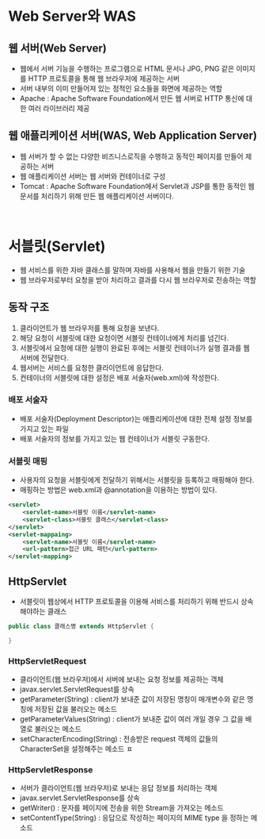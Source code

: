 # Web Server와 WAS

## 웹 서버(Web Server)

- 웹에서 서버 기능을 수행하는 프로그램으로 HTML 문서나 JPG, PNG 같은 이미지를 HTTP 프로토콜을 통해 웹 브라우저에 제공하는 서버
- 서버 내부의 이미 만들어져 있는 정적인 요소들을 화면에 제공하는 역할
- Apache : Apache Software Foundation에서 만든 웹 서버로 HTTP 통신에 대한 여러 라이브러리 제공

## 웹 애플리케이션 서버(WAS, Web Application Server)

- 웹 서버가 할 수 없는 다양한 비즈니스로직을 수행하고 동적인 페이지를 만들어 제공하는 서버
- 웹 애플리케이션 서버는 웹 서버와 컨테이너로 구성
- Tomcat : Apache Software Foundation에서 Servlet과 JSP를 통한 동적인 웹 문서를 처리하기 위해 만든 웹 애플리케이션 서버이다.

<br>

# 서블릿(Servlet)

- 웹 서비스를 위한 자바 클래스를 말하며 자바를 사용해서 웹을 만들기 위한 기술
- 웹 브라우저로부터 요청을 받아 처리하고 결과를 다시 웹 브라우저로 전송하는 역할

## 동작 구조

1. 클라이언트가 웹 브라우저를 통해 요청을 보낸다.
2. 해당 요청이 서블릿에 대한 요청이면 서블릿 컨테이너에게 처리를 넘긴다.
3. 서블릿에서 요청에 대한 실행이 완료된 후에는 서블릿 컨테이너가 실행 결과를 웹 서버에 전달한다.
4. 웹서버는 서비스를 요청한 클라이언트에 응답한다.
5. 컨테이너의 서블릿에 대한 설정은 배포 서술자(web.xml)에 작성한다.

### 배포 서술자

- 배포 서술자(Deployment Descriptor)는 애플리케이션에 대한 전체 설정 정보를 가지고 있는 파일
- 배포 서술자의 정보를 가지고 있는 웹 컨테이너가 서블릿 구동한다.

### 서블릿 매핑

- 사용자의 요청을 서블릿에게 전달하기 위해서는 서블릿을 등록하고 매핑해야 한다.
- 매핑하는 방법은 web.xml과 @annotation을 이용하는 방법이 있다.

```xml
<servlet>
    <servlet-name>서블릿 이름</servlet-name>
    <servlet-class>서블릿 클래스</servlet-class>
</servlet>
<servlet-mappaing>
    <servlet-name>서블릿 이름</servlet-name>
    <url-pattern>접근 URL 패턴</url-pattern>
</servlet-mapping>
```

## HttpServlet

- 서블릿이 웹상에서 HTTP 프로토콜을 이용해 서비스를 처리하기 위해 반드시 상속해야하는 클래스

```java
public class 클래스명 extends HttpServlet {

}
```

### HttpServletRequest

- 클라이언트(웹 브라우저)에서 서버에 보내는 요청 정보를 제공하는 객체
- javax.servlet.ServletRequest를 상속
- getParameter(String) : client가 보내준 값이 저장된 명칭이 매개변수와 같은 명칭에 저장된 값을 불러오는 메소드
- getParameterValues(String) : client가 보내준 값이 여러 개일 경우 그 값을 배열로 불러오는 메소드
- setCharacterEncoding(String) : 전송받은 request 객체의 값들의 CharacterSet을 설정해주는 메소드
  ㅍ

### HttpServletResponse

- 서버가 클라이언트(웹 브라우저)로 보내는 응답 정보를 처리하는 객체
- javax.servlet.ServletResponse를 상속
- getWriter() : 문자를 페이지에 전송을 위한 Stream을 가져오는 메소드
- setContentType(String) : 응답으로 작성하는 페이지의 MIME type 을 정하는 메소드
